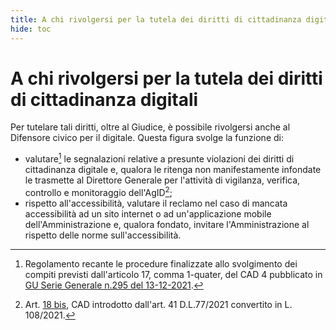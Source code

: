```yaml
---
title: A chi rivolgersi per la tutela dei diritti di cittadinanza digitali
hide: toc
---
```


# A chi rivolgersi per la tutela dei diritti di cittadinanza digitali

Per tutelare tali diritti, oltre al Giudice, è possibile rivolgersi anche al Difensore civico per il
digitale.
Questa figura svolge la funzione di:

- valutare[^1] le segnalazioni relative a presunte violazioni dei diritti di cittadinanza digitale e,
    qualora le ritenga non manifestamente infondate le trasmette al Direttore Generale per
    l'attività di vigilanza, verifica, controllo e monitoraggio dell'AgID[^2];
- rispetto all'accessibilità, valutare il reclamo nel caso di mancata accessibilità ad un sito
    internet o ad un'applicazione mobile dell'Amministrazione e, qualora fondato, invitare
    l'Amministrazione al rispetto delle norme sull'accessibilità.

[^1]: Regolamento recante le procedure finalizzate allo svolgimento dei compiti previsti dall'articolo 17, comma 1-quater, del CAD 4 pubblicato in [GU Serie Generale n.295 del 13-12-2021](http://www.gazzettaufficiale.it/eli/id/2021/12/13/21A07299/sg).
[^2]: Art. [18 bis](https://www.normattiva.it/uri-res/N2Ls?urn:nir:stato:decreto.legislativo:2005-03-07;82!vig~art18bis), CAD introdotto dall'art. 41 D.L.77/2021 convertito in L. 108/2021.
